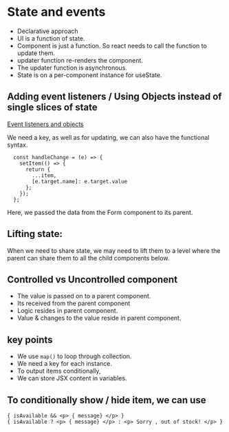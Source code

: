 # State and events

- Declarative approach
- UI is a function of state.
- Component is just a function. So react needs to call the function to update them.
- updater function re-renders the component.
- The updater function is asynchronous.
- State is on a per-component instance for useState.

## Adding event listeners / Using Objects instead of single slices of state

[Event listeners and objects](https://codesandbox.io/s/05working-with-state-goydz)

We need a key, as well as for updating, we can also have the functional syntax.

```
  const handleChange = (e) => {
    setItem(() => {
      return {
        ...item,
        [e.target.name]: e.target.value
      };
    });
  };
```

Here, we passed the data from the Form component to its parent.

## Lifting state:

When we need to share state, we may need to lift them to a level where the parent can share them to all the child components below.

## Controlled vs Uncontrolled component

- The value is passed on to a parent component.
- Its received from the parent component
- Logic resides in parent component.
- Value & changes to the value reside in parent component.

## key points

- We use `map()` to loop through collection.
- We need a key for each instance.
- To output items conditionally,
- We can store JSX content in variables.

## To conditionally show / hide item, we can use

```
{ isAvailable && <p> { message} </p> }
{ isAvailable ? <p> { message} </p> : <p> Sorry , out of stock! </p> }
```
